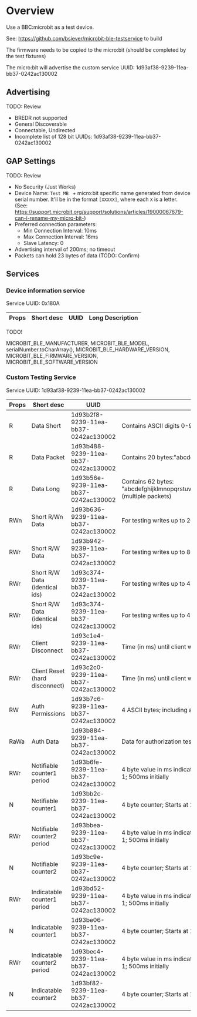 # Overview

Use a BBC:microbit as a test device. 

See: https://github.com/bsiever/microbit-ble-testservice to build

The firmware needs to be copied to the micro:bit (should be completed by the test fixtures)

The micro:bit will advertise the custom service UUID: 1d93af38-9239-11ea-bb37-0242ac130002

## Advertising

TODO: Review

* BREDR not supported
* General Discoverable
* Connectable, Undirected
* Incomplete list of 128 bit UUIDs: 1d93af38-9239-11ea-bb37-0242ac130002

## GAP Settings

TODO: Review

* No Security (Just Works)
* Device Name: `Test MB ` + micro:bit specific name generated from device serial number.  It'll be in the format `[XXXXX]`, where each `X` is a letter. (See: https://support.microbit.org/support/solutions/articles/19000067679-can-i-rename-my-micro-bit-) 
* Preferred connection parameters:
  * Min Connection Interval: 10ms
  * Max Connection Interval: 16ms
  * Slave Latency: 0
* Advertising interval of 200ms; no timeout
* Packets can hold 23 bytes of data (TODO: Confirm)

## Services

### Device information service

Service UUID: 0x180A

| Props | Short desc | UUID | Long Description |
|-------|------------|------|------------------|

TODO!

   MICROBIT_BLE_MANUFACTURER, 
   MICROBIT_BLE_MODEL, 
   serialNumber.toCharArray(), 
   MICROBIT_BLE_HARDWARE_VERSION, 
   MICROBIT_BLE_FIRMWARE_VERSION, 
   MICROBIT_BLE_SOFTWARE_VERSION

### Custom Testing Service

Service UUID: 1d93af38-9239-11ea-bb37-0242ac130002

| Props | Short desc | UUID | Long Description |
|-------|------------|------|------------------|
| R     |  Data Short    | 1d93b2f8-9239-11ea-bb37-0242ac130002 |  Contains ASCII digits 0-9: "0123456789"  (10 bytes) | 
| R     |  Data Packet   | 1d93b488-9239-11ea-bb37-0242ac130002 | Contains 20 bytes:"abcdefghijklmnopqrst" (full BLE packet) |
| R     |  Data Long     | 1d93b56e-9239-11ea-bb37-0242ac130002 | Contains 62 bytes: "abcdefghijklmnopqrstuvwzyzABCDEFGHIJKLMNOPQRSTUVWXYZ0123456789" (multiple packets) |
| RWn    | Short R/Wn Data  | 1d93b636-9239-11ea-bb37-0242ac130002 | For testing writes up to 20 bytes (readback to confirm)|
| RWr    | Short R/W Data  | 1d93b942-9239-11ea-bb37-0242ac130002 | For testing writes up to 80 bytes (readback to confirm) |
| RWr    | Short R/W Data (identical ids)  | 1d93c374-9239-11ea-bb37-0242ac130002 | For testing writes up to 4 bytes (readback to confirm) |
| RWr    | Short R/W Data (identical ids) | 1d93c374-9239-11ea-bb37-0242ac130002 | For testing writes up to 4 bytes (readback to confirm) |
| RWr | Client Disconnect | 1d93c1e4-9239-11ea-bb37-0242ac130002 | Time (in ms) until client will disconnect intentionally |
| RWr | Client Reset (hard disconnect) | 1d93c2c0-9239-11ea-bb37-0242ac130002| Time (in ms) until client will disconnect intentionally |
| RW | Auth Permissions | 1d93b7c6-9239-11ea-bb37-0242ac130002 | 4 ASCII bytes; including an "R" allows Read and "W" allows write |
| RaWa | Auth Data | 1d93b884-9239-11ea-bb37-0242ac130002 | Data for authorization test (8 bytes) |
| RWr | Notifiable counter1 period | 1d93b6fe-9239-11ea-bb37-0242ac130002 | 4 byte value in ms indicating the period of updated to the notifications of counter 1; 500ms initially|
| N | Notifiable counter1 | 1d93bb2c-9239-11ea-bb37-0242ac130002| 4 byte counter; Starts at 1 on enable and counts up |
| RWr | Notifiable counter2 period | 1d93bbea-9239-11ea-bb37-0242ac130002 | 4 byte value in ms indicating the period of updated to the notifications of counter 1; 500ms initially|
| N | Notifiable counter2 | 1d93bc9e-9239-11ea-bb37-0242ac130002| 4 byte counter; Starts at 1 on enable and counts up |
| RWr | Indicatable counter1 period | 1d93bd52-9239-11ea-bb37-0242ac130002 | 4 byte value in ms indicating the period of updated to the notifications of counter 1; 500ms initially|
| N | Indicatable counter1 | 1d93be06-9239-11ea-bb37-0242ac130002| 4 byte counter; Starts at 1 on enable and counts up |
| RWr | Indicatable counter2 period | 1d93bec4-9239-11ea-bb37-0242ac130002 | 4 byte value in ms indicating the period of updated to the notifications of counter 1; 500ms initially|
| N | Indicatable counter2 | 1d93bf82-9239-11ea-bb37-0242ac130002| 4 byte counter; Starts at 1 on enable and counts up |

